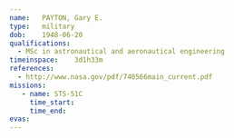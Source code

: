 ```yaml
---
name:	PAYTON, Gary E.
type:	military
dob:	1948-06-20
qualifications:
  - MSc in astronautical and aeronautical engineering
timeinspace:	3d1h33m
references:
  - http://www.nasa.gov/pdf/740566main_current.pdf
missions:
   - name: STS-51C
     time_start:   
     time_end:     
evas:
---
```

